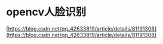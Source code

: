 # opencv人脸识别








[https://blog.csdn.net/qq_42633819/article/details/81191308](https://blog.csdn.net/qq_42633819/article/details/81191308)



















